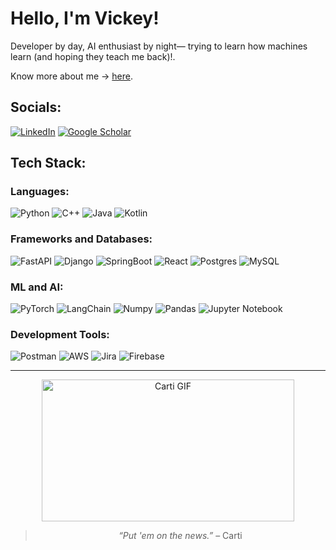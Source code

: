 # Hello, I'm Vickey!
Developer by day, AI enthusiast by night— trying to learn how machines learn (and hoping they teach me back)!.

Know more about me -> [here](https://junggeyy.github.io/?utm_source=github&utm_medium=hyperlink&utm_campaign=github-profile).


## Socials:
[![LinkedIn](https://img.shields.io/badge/LinkedIn-%230077B5.svg?logo=linkedin&logoColor=white)](https://linkedin.com/in/vickeyghimire) [![Google Scholar](https://img.shields.io/badge/GoogleScholar-%230077B5.svg?logo=linkedin&logoColor=white)](https://scholar.google.com/citations?user=67DZ3H0AAAAJ&hl=en) 

## Tech Stack:

###  Languages: 
![Python](https://img.shields.io/badge/python-3670A0?style=for-the-badge&logo=python&logoColor=ffdd54) ![C++](https://img.shields.io/badge/c++-%2300599C.svg?style=for-the-badge&logo=c%2B%2B&logoColor=white) ![Java](https://img.shields.io/badge/java-%23ED8B00.svg?style=for-the-badge&logo=openjdk&logoColor=white) ![Kotlin](https://img.shields.io/badge/kotlin-%237F52FF.svg?style=for-the-badge&logo=kotlin&logoColor=white)

### Frameworks and Databases:
![FastAPI](https://img.shields.io/badge/FastAPI-005571?style=for-the-badge&logo=fastapi) ![Django](https://img.shields.io/badge/django-%23092E20.svg?style=for-the-badge&logo=django&logoColor=white) ![SpringBoot](https://img.shields.io/badge/Spring_Boot-6DB33F?style=for-the-badge&logo=spring-boot&logoColor=white) ![React](https://img.shields.io/badge/react-%2320232a.svg?style=for-the-badge&logo=react&logoColor=%2361DAFB) 
 ![Postgres](https://img.shields.io/badge/postgres-%23316192.svg?style=for-the-badge&logo=postgresql&logoColor=white) ![MySQL](https://img.shields.io/badge/mysql-4479A1.svg?style=for-the-badge&logo=mysql&logoColor=white)

### ML and AI:
 ![PyTorch](https://img.shields.io/badge/Pytorch-FF6C37?style=for-the-badge&logo=pytorch&logoColor=white) ![LangChain](https://img.shields.io/badge/LangChain-ffffff?style=for-the-badge&logo=langchain&logoColor=green) ![Numpy](https://img.shields.io/badge/NumPy-013243?style=for-the-badge&logo=numpy&logoColor=white) ![Pandas](https://img.shields.io/badge/-Pandas-333333?style=for-the-badge&logo=pandas) ![Jupyter Notebook](https://img.shields.io/badge/JupyterNoteBook-013243?style=for-the-badge&logo=jupyter&logoColor=white) 
 
### Development Tools:
![Postman](https://img.shields.io/badge/Postman-FF6C37?style=for-the-badge&logo=postman&logoColor=white) ![AWS](https://img.shields.io/badge/AWS-FF9900?style=for-the-badge&logo=amazonaws&logoColor=white) ![Jira](https://img.shields.io/badge/Jira-0052CC?style=for-the-badge&logo=jira&logoColor=white)  ![Firebase](https://img.shields.io/badge/Firebase-FFCA28?style=for-the-badge&logo=firebase&logoColor=black)


---
<div align="center">

  <img height="227" width="404" src="https://media4.giphy.com/media/v1.Y2lkPWZjZGU1NDk1MGZldHM0N3ZyN2pwdDV5cmNzdjVtNG05YmxwbmhndndhNjZwZHJ5YyZlcD12MV9naWZzX3NlYXJjaCZjdD1n/oahTyQMo26pqJPuhvv/giphy.gif" alt="Carti GIF">

  <blockquote>
    <p><i>“Put 'em on the news.”</i> – Carti</p>
  </blockquote>

</div>
<!-- [![](https://visitcount.itsvg.in/api?id=junggeyy&icon=0&color=0)](https://visitcount.itsvg.in) -->

<!-- Proudly created with GPRM ( https://gprm.itsvg.in ) -->

<!--
**junggeyy/junggeyy** is a ✨ _special_ ✨ repository because its `README.md` (this file) appears on your GitHub profile.

Here are some ideas to get you started:

- 🔭 I’m currently working on ...
- 🌱 I’m currently learning ...
- 👯 I’m looking to collaborate on ...
- 🤔 I’m looking for help with ...
- 💬 Ask me about ...
- 📫 How to reach me: ...
- 😄 Pronouns: ...
- ⚡ Fun fact: ...
-->

